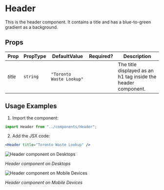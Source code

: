 # Header

This is the header component. It contains a title and has a blue-to-green gradient as a background.

## Props

| Prop    | PropType | DefaultValue             | Required? | Description                                                   |
| ------- | -------- | ------------------------ | --------- | ------------------------------------------------------------- |
| _title_ | `string` | `"Toronto Waste Lookup"` |           | The title displayed as an h1 tag inside the header component. |

## Usage Examples

1. Import the component:

```javascript
import Header from "../components/Header";
```

2. Add the JSX code:

```jsx
<Header title="Toronto Waste Lookup" />
```

![Header component on Desktops](http://lacerda.design/Shopify2019/Header.png "Header component on Desktops")

_*Header component on Desktops*_

![Header component on Mobile Devices](http://lacerda.design/Shopify2019/HeaderMobile.png "Header component on Mobile Devices")

_*Header component on Mobile Devices*_
